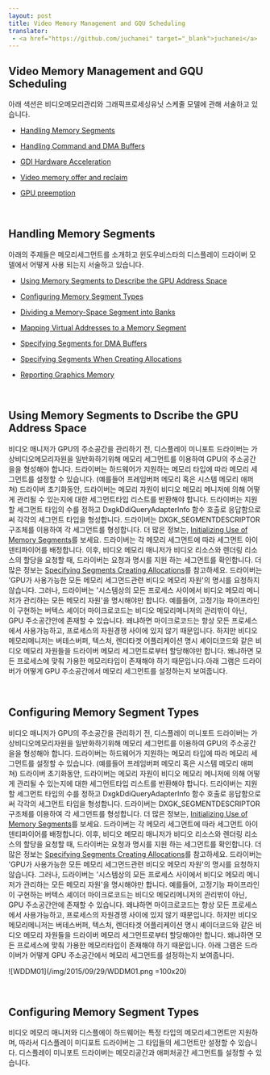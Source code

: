 ```yaml
---
layout: post
title: Video Memory Management and GQU Scheduling
translator:
 - <a href="https://github.com/juchanei" target="_blank">juchanei</a>
---
```


## Video Memory Management and GQU Scheduling
아래 색션은 비디오메모리관리와 그래픽프로세싱유닛 스케줄 모델에 관해 서술하고 있습니다.

* [Handling Memory Segments](https://msdn.microsoft.com/ko-kr/library/windows/hardware/ff567202(v=vs.85).aspx)

* [Handling Command and DMA Buffers](https://msdn.microsoft.com/ko-kr/library/windows/hardware/ff567180(v=vs.85).aspx)

* [GDI Hardware Acceleration](https://msdn.microsoft.com/ko-kr/library/windows/hardware/ff566559(v=vs.85).aspx)

* [Video memory offer and reclaim](https://msdn.microsoft.com/ko-kr/library/windows/hardware/jj552975(v=vs.85).aspx)

* [GPU preemption](https://msdn.microsoft.com/ko-kr/library/windows/hardware/jj553428(v=vs.85).aspx)

<br>

## Handling Memory Segments
아래의 주제들은 메모리세그먼트를 소개하고 윈도우비스타의 디스플레이 드라이버 모델에서 어떻게 사용 되는지 서술하고 있습니다.

* [Using Memory Segments to Describe the GPU Address Space](https://msdn.microsoft.com/ko-kr/library/windows/hardware/ff570136(v=vs.85).aspx)

* [Configuring Memory Segment Types](https://msdn.microsoft.com/ko-kr/library/windows/hardware/ff539581(v=vs.85).aspx)

* [Dividing a Memory-Space Segment into Banks](https://msdn.microsoft.com/ko-kr/library/windows/hardware/ff554078(v=vs.85).aspx)

* [Mapping Virtual Addresses to a Memory Segment](https://msdn.microsoft.com/ko-kr/library/windows/hardware/ff568296(v=vs.85).aspx)

* [Specifying Segments for DMA Buffers](https://msdn.microsoft.com/ko-kr/library/windows/hardware/ff569723(v=vs.85).aspx)

* [Specifying Segments When Creating Allocations](https://msdn.microsoft.com/ko-kr/library/windows/hardware/ff569724(v=vs.85).aspx) 

* [Reporting Graphics Memory](https://msdn.microsoft.com/ko-kr/library/windows/hardware/ff569456(v=vs.85).aspx)

<br>

## Using Memory Segments to Dscribe the GPU Address Space
비디오 매니저가 GPU의 주소공간을 관리하기 전, 디스플레이 미니포트 드라이버는 가상비디오메모리자원을 일반화하기위해 메모리 세그먼트를 이용하여 GPU의 주소공간을을 형성해야 합니다. 
드라이버는 하드웨어가 지원하는 메모리 타입에 따라 메모리 세그먼트를 설정할 수 있습니다. 
(예를들어 프레임버퍼 메모리 혹은 시스템 메모리 애퍼쳐) 드라이버 초기화동안, 드라이버는 메모리 자원이 비디오 메모리 메니저에 의해 어떻게 관리될 수 있는지에 대한 세그먼트타입 리스트를 반환해야 합니다. 
드라이버는 지원할 세그먼트 타입의 수를 정하고 DxgkDdiQueryAdapterInfo 함수 호출로 응답함으로써 각각의 세그먼트 타입을 형성합니다. 
드라이버는 DXGK_SEGMENTDESCRIPTOR 구조체를 이용하여 각 세그먼트를 형성합니다. 더 많은 정보는,  [Initializing Use of Memory Segments](https://msdn.microsoft.com/ko-kr/library/windows/hardware/ff567690(v=vs.85).aspx)를 보세요.
드라이버는 각 메모리 세그먼트에 따라 세그먼트 아이덴티파이어를 배정합니다. 이후, 비디오 메모리 매니저가 비디오 리소스와 렌더링 리소스의 할당을 요청할 때, 드라이버는 요청과 명시를 지원 하는 세그먼트를 확인합니다. 
더 많은 정보는 [Specifying Segments Creating Allocations](https://msdn.microsoft.com/ko-kr/library/windows/hardware/ff569724(v=vs.85).aspx)를 참고하세요.
드라이버는 'GPU가 사용가능한 모든 메모리 세그먼드관련 비디오 메모리 자원'의 명시를 요청하지 않습니다. 그러나, 드라이버는 '시스템상의 모든 프로세스 사이에서 비디오 메모리 메니저가 관리하는 모든 메모리 자원'을 명시해야만 합니다. 
예를들어, 고정기능 파이프라인이 구현하는 버텍스 셰이더 마이크로코드는 비디오 메모리메니저의 관리밖이 아닌, GPU 주소공간안에 존재할 수 있습니다. 왜냐하면 마이크로코드는 항상 모든 프로세스에서 사용가능하고, 프로세스의 자원경쟁 사이에 있지 않기 때문입니다. 
하지만 비디오 메모리메니저는 버테스버퍼, 텍스처, 렌더타겟 어플리케이션 명시 셰이더코드와 같은 비디오 메모리 자원들을 드라이버 메모리 세그먼트로부터 할당해야만 합니다. 왜냐하면 모든 프로세스에 맞춰 가용한 메모리타입이 존재해야 하기 때문입니다.아래 그램은 드라이버가 어떻게 GPU 주소공간에서 메모리 세그먼트를 설정하는지 보여줍니다.

<br>

## Configuring Memory Segment Types
비디오 매니저가 GPU의 주소공간을 관리하기 전, 디스플레이 미니포트 드라이버는 가상비디오메모리자원을 일반화하기위해 메모리 세그먼트를 이용하여 GPU의 주소공간을을 형성해야 합니다. 드라이버는 하드웨어가 지원하는 메모리 타입에 따라 메모리 세그먼트를 설정할 수 있습니다. (예를들어 프레임버퍼 메모리 혹은 시스템 메모리 애퍼쳐)
드라이버 초기화동안, 드라이버는 메모리 자원이 비디오 메모리 메니저에 의해 어떻게 관리될 수 있는지에 대한 세그먼트타입 리스트를 반환해야 합니다. 드라이버는 지원할 세그먼트 타입의 수를 정하고 DxgkDdiQueryAdapterInfo 함수 호출로 응답함으로써 각각의 세그먼트 타입을 형성합니다. 
드라이버는 DXGK_SEGMENTDESCRIPTOR 구조체를 이용하여 각 세그먼트를 형성합니다. 더 많은 정보는,  [Initializing Use of Memory Segments](https://msdn.microsoft.com/ko-kr/library/windows/hardware/ff567690(v=vs.85).aspx)를 보세요.
드라이버는 각 메모리 세그먼트에 따라 세그먼트 아이덴티파이어를 배정합니다. 이후, 비디오 메모리 매니저가 비디오 리소스와 렌더링 리소스의 할당을 요청할 때, 드라이버는 요청과 명시를 지원 하는 세그먼트를 확인합니다. 
더 많은 정보는 [Specifying Segments Creating Allocations](https://msdn.microsoft.com/ko-kr/library/windows/hardware/ff569724(v=vs.85).aspx)를 참고하세요.
드라이버는 'GPU가 사용가능한 모든 메모리 세그먼드관련 비디오 메모리 자원'의 명시를 요청하지 않습니다. 그러나, 드라이버는 '시스템상의 모든 프로세스 사이에서 비디오 메모리 메니저가 관리하는 모든 메모리 자원'을 명시해야만 합니다. 
예를들어, 고정기능 파이프라인이 구현하는 버텍스 셰이더 마이크로코드는 비디오 메모리메니저의 관리밖이 아닌, GPU 주소공간안에 존재할 수 있습니다. 왜냐하면 마이크로코드는 항상 모든 프로세스에서 사용가능하고, 프로세스의 자원경쟁 사이에 있지 않기 때문입니다. 
하지만 비디오 메모리메니저는 버테스버퍼, 텍스처, 렌더타겟 어플리케이션 명시 셰이더코드와 같은 비디오 메모리 자원들을 드라이버 메모리 세그먼트로부터 할당해야만 합니다. 왜냐하면 모든 프로세스에 맞춰 가용한 메모리타입이 존재해야 하기 때문입니다.
아래 그램은 드라이버가 어떻게 GPU 주소공간에서 메모리 세그먼트를 설정하는지 보여줍니다.

![WDDM01](/img/2015/09/29/WDDM01.png =100x20)

<br>

## Configuring Memory Segment Types
비디오 메모리 매니저와 디스플에이 하드웨어는 특정 타입의 메모리세그먼트만 지원하며, 따라서 디스플레이 미디포트 드라이버는 그 타입들의 세그먼트만 설정할 수 있습니다. 디스플레이 미니포트 드라이버는 메모리공간과 애퍼처공간 세그먼트틀 설정할 수 있습니다.

